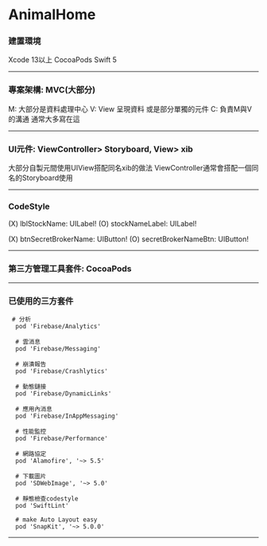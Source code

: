 # AnimalHome

### 建置環境

Xcode 13以上
CocoaPods
Swift 5

-----

### 專案架構: MVC(大部分)

M: 大部分是資料處理中心
V: View 呈現資料 或是部分單獨的元件
C: 負責M與V的溝通 通常大多寫在這

-----

### UI元件: ViewController> Storyboard, View> xib

大部分自製元間使用UIView搭配同名xib的做法
ViewController通常會搭配一個同名的Storyboard使用

-----

### CodeStyle

(X)  lblStockName: UILabel!
(O) stockNameLabel: UILabel!

(X)  btnSecretBrokerName: UIButton!
(O) secretBrokerNameBtn: UIButton!

-----

### 第三方管理工具套件: CocoaPods

-----

### 已使用的三方套件

```
 # 分析
  pod 'Firebase/Analytics'
  
  # 雲消息
  pod 'Firebase/Messaging'

  # 崩潰報告
  pod 'Firebase/Crashlytics'

  # 動態鏈接
  pod 'Firebase/DynamicLinks'

  # 應用內消息
  pod 'Firebase/InAppMessaging'

  # 性能監控
  pod 'Firebase/Performance'

  # 網路協定
  pod 'Alamofire', '~> 5.5'

  # 下載圖片
  pod 'SDWebImage', '~> 5.0'

  # 靜態檢查codestyle
  pod 'SwiftLint'

  # make Auto Layout easy
  pod 'SnapKit', '~> 5.0.0'

```
-----  

